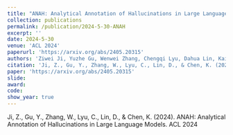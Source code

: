 ```yaml
---
title: "ANAH: Analytical Annotation of Hallucinations in Large Language Models"
collection: publications
permalink: /publication/2024-5-30-ANAH
excerpt: ''
date: 2024-5-30
venue: 'ACL 2024'
paperurl: 'https://arxiv.org/abs/2405.20315'
authors: 'Ziwei Ji, Yuzhe Gu, Wenwei Zhang, Chengqi Lyu, Dahua Lin, Kai Chen'
citation: 'Ji, Z., Gu, Y., Zhang, W., Lyu, C., Lin, D., & Chen, K. (2024). ANAH: Analytical Annotation of Hallucinations in Large Language Models. ACL 2024'
paper: 'https://arxiv.org/abs/2405.20315'
slide:
award:
code:
show_year: true
---
```


Ji, Z., Gu, Y., Zhang, W., Lyu, C., Lin, D., & Chen, K. (2024). ANAH: Analytical Annotation of Hallucinations in Large Language Models. ACL 2024
